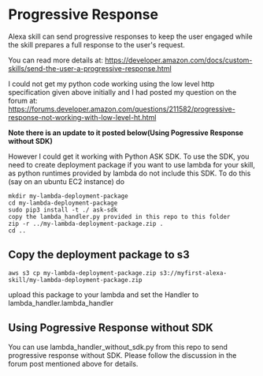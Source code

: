 # Progressive Response

Alexa skill can send progressive responses to keep the user engaged while the skill prepares a full response to the user's request.

You can read more details at: https://developer.amazon.com/docs/custom-skills/send-the-user-a-progressive-response.html

I could not get my python code working using the low level http specification given above initially and I had posted my question on the forum at: 
https://forums.developer.amazon.com/questions/211582/progressive-response-not-working-with-low-level-ht.html

**Note there is an update to it posted below(Using Pogressive Response without SDK)**

However I could get it working with Python ASK SDK. To use the SDK, you need to create deployment package if you want to use lambda for 
your skill, as python runtimes provided by lambda do not include this SDK. To do this (say on an ubuntu EC2 instance) do

```
mkdir my-lambda-deployment-package
cd my-lambda-deployment-package
sudo pip3 install -t ./ ask-sdk
copy the lambda_handler.py provided in this repo to this folder
zip -r ../my-lambda-deployment-package.zip .
cd ..
```

## Copy the deployment package to s3

```
aws s3 cp my-lambda-deployment-package.zip s3://myfirst-alexa-skill/my-lambda-deployment-package.zip
```

upload this package to your lambda and set the Handler to lambda_handler.lambda_handler

## Using Pogressive Response without SDK

You can use lambda_handler_without_sdk.py from this repo to send progressive response without SDK. Please follow the discussion in the forum post mentioned above for details.

